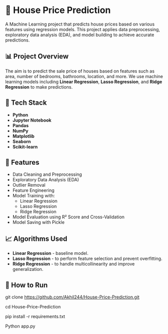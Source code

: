 # 🏡 House Price Prediction

A Machine Learning project that predicts house prices based on various features using regression models. This project applies data preprocessing, exploratory data analysis (EDA), and model building to achieve accurate predictions.

## 📊 Project Overview

The aim is to predict the sale price of houses based on features such as area, number of bedrooms, bathrooms, location, and more. We use machine learning models including **Linear Regression**, **Lasso Regression**, and **Ridge Regression** to make predictions.

## 🚀 Tech Stack

- **Python**
- **Jupyter Notebook**
- **Pandas**
- **NumPy**
- **Matplotlib**
- **Seaborn**
- **Scikit-learn**

## 🔎 Features

- Data Cleaning and Preprocessing
- Exploratory Data Analysis (EDA)
- Outlier Removal
- Feature Engineering
- Model Training with:
  - Linear Regression
  - Lasso Regression
  - Ridge Regression
- Model Evaluation using R² Score and Cross-Validation
- Model Saving with Pickle

## 📈 Algorithms Used

- **Linear Regression** - baseline model.
- **Lasso Regression** - to perform feature selection and prevent overfitting.
- **Ridge Regression** - to handle multicollinearity and improve generalization.

## 📝 How to Run

git clone https://github.com/Akhil244/House-Price-Prediction.git

cd House-Price-Prediction
   
pip install -r requirements.txt
   
Python app.py
